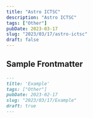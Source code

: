 ```yaml
---
title: "Astro ICTSC"
description: "Astro ICTSC"
tags: ["Other"]
pubDate: 2023-03-17
slug: "2023/03/17/astro-ictsc"
draft: false
---
```


## Sample Frontmatter

```md
---
title: 'Example'
tags: ["Other"]
pubDate: 2023-02-17
slug: "2023/03/17/Example"
draft: true
---
```
